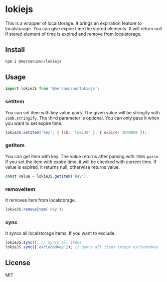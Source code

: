 # lokiejs
This is a wrapper of localstorage. It brings an expiration feature to localstorage. You can give expire time the stored elements.
It will return null if stored element of time is expired and remove from localstorage.

## Install
```sh
npm i @mersanuzun/lokiejs
```

## Usage
```javascript
import lokieJS from '@mersanuzun/lokiejs';
```

### setItem
You can set item with key value pairs. The given value will be stringify with `JSON.stringify`. The third parameter is optional. You can only pass it when you want to set expire time.
```javascript
lokieJS.setItem('key', { lib: 'lokiJS' }, { expire: 3000000 });
```

### getItem
You can get item with key. The value returns after parsing with `JSON.parse`. If you set the item with expire time, it will be checked with current time. If value is expired, it returns null, otherwise returns value.
```javascript
const value = lokieJS.getItem('key');
```

### removeItem
It removes item from localstorage.
```javascript
lokieJS.removeItem('key');
```

### sync
It syncs all localstorage items. If you want to exclude.

```javascript
lokieJS.sync(); // Syncs all items
lokieJS.sync(['excludedKey']); // Syncs all items except excludedKey
```

## License
MIT
